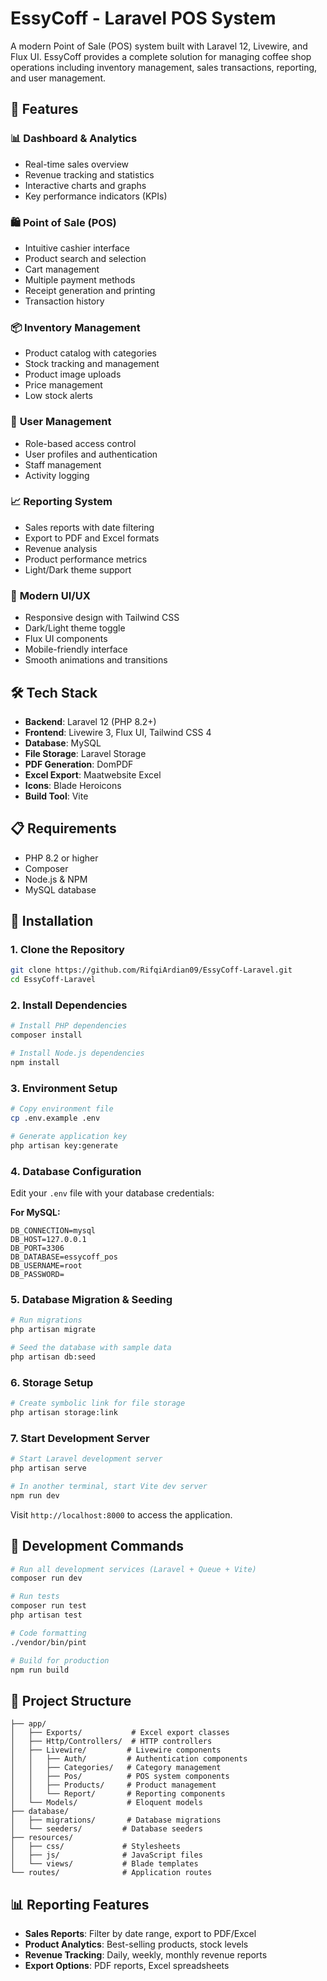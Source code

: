 # EssyCoff - Laravel POS System

A modern Point of Sale (POS) system built with Laravel 12, Livewire, and Flux UI. EssyCoff provides a complete solution for managing coffee shop operations including inventory management, sales transactions, reporting, and user management.

## 🚀 Features

### 📊 **Dashboard & Analytics**
- Real-time sales overview
- Revenue tracking and statistics
- Interactive charts and graphs
- Key performance indicators (KPIs)

### 🛍️ **Point of Sale (POS)**
- Intuitive cashier interface
- Product search and selection
- Cart management
- Multiple payment methods
- Receipt generation and printing
- Transaction history

### 📦 **Inventory Management**
- Product catalog with categories
- Stock tracking and management
- Product image uploads
- Price management
- Low stock alerts

### 👥 **User Management**
- Role-based access control
- User profiles and authentication
- Staff management
- Activity logging

### 📈 **Reporting System**
- Sales reports with date filtering
- Export to PDF and Excel formats
- Revenue analysis
- Product performance metrics
- Light/Dark theme support

### 🎨 **Modern UI/UX**
- Responsive design with Tailwind CSS
- Dark/Light theme toggle
- Flux UI components
- Mobile-friendly interface
- Smooth animations and transitions

## 🛠️ Tech Stack

- **Backend**: Laravel 12 (PHP 8.2+)
- **Frontend**: Livewire 3, Flux UI, Tailwind CSS 4
- **Database**: MySQL
- **File Storage**: Laravel Storage
- **PDF Generation**: DomPDF
- **Excel Export**: Maatwebsite Excel
- **Icons**: Blade Heroicons
- **Build Tool**: Vite

## 📋 Requirements

- PHP 8.2 or higher
- Composer
- Node.js & NPM
- MySQL database

## 🚀 Installation

### 1. Clone the Repository

```bash
git clone https://github.com/RifqiArdian09/EssyCoff-Laravel.git
cd EssyCoff-Laravel
```

### 2. Install Dependencies

```bash
# Install PHP dependencies
composer install

# Install Node.js dependencies
npm install
```

### 3. Environment Setup

```bash
# Copy environment file
cp .env.example .env

# Generate application key
php artisan key:generate
```

### 4. Database Configuration

Edit your `.env` file with your database credentials:

**For MySQL:**
```env
DB_CONNECTION=mysql
DB_HOST=127.0.0.1
DB_PORT=3306
DB_DATABASE=essycoff_pos
DB_USERNAME=root
DB_PASSWORD=
```

### 5. Database Migration & Seeding

```bash
# Run migrations
php artisan migrate

# Seed the database with sample data
php artisan db:seed
```

### 6. Storage Setup

```bash
# Create symbolic link for file storage
php artisan storage:link
```

### 7. Start Development Server

```bash
# Start Laravel development server
php artisan serve

# In another terminal, start Vite dev server
npm run dev
```

Visit `http://localhost:8000` to access the application.

## 🔧 Development Commands

```bash
# Run all development services (Laravel + Queue + Vite)
composer run dev

# Run tests
composer run test
php artisan test

# Code formatting
./vendor/bin/pint

# Build for production
npm run build
```

## 📁 Project Structure

```
├── app/
│   ├── Exports/           # Excel export classes
│   ├── Http/Controllers/  # HTTP controllers
│   ├── Livewire/         # Livewire components
│   │   ├── Auth/         # Authentication components
│   │   ├── Categories/   # Category management
│   │   ├── Pos/          # POS system components
│   │   ├── Products/     # Product management
│   │   └── Report/       # Reporting components
│   └── Models/           # Eloquent models
├── database/
│   ├── migrations/       # Database migrations
│   └── seeders/         # Database seeders
├── resources/
│   ├── css/             # Stylesheets
│   ├── js/              # JavaScript files
│   └── views/           # Blade templates
└── routes/              # Application routes
```


## 📊 Reporting Features

- **Sales Reports**: Filter by date range, export to PDF/Excel
- **Product Analytics**: Best-selling products, stock levels
- **Revenue Tracking**: Daily, weekly, monthly revenue reports
- **Export Options**: PDF reports, Excel spreadsheets

